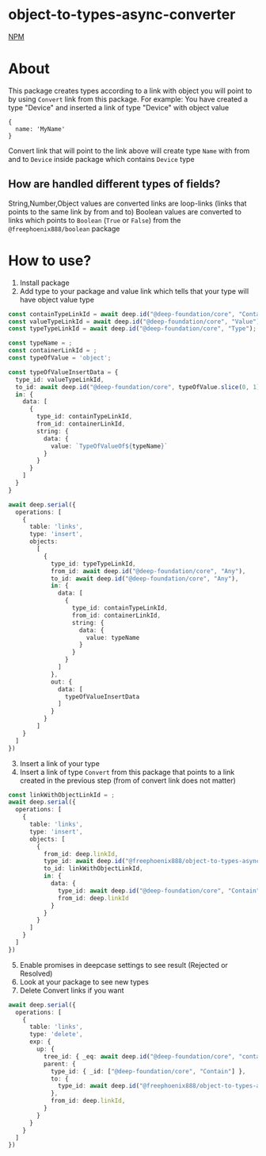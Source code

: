 # object-to-types-async-converter
[NPM](https://www.npmjs.com/package/@freephoenix888/object-to-types-async-converter)
# About
This package creates types according to a link with object you will point to by using `Convert` link from this package.
For example:
You have created a type "Device" and inserted a link of type "Device" with object value
```
{
  name: 'MyName'
}
```
Convert link that will point to the link above will create type `Name` with from and to `Device` inside package which contains `Device` type
## How are handled different types of fields?
String,Number,Object values are converted links are loop-links (links that points to the same link by from and to)
Boolean values are converted to links which points to `Boolean` (`True` or `False`) from the `@freephoenix888/boolean` package
# How to use?
1. Install package
2. Add type to your package and value link which tells that your type will have object value type
```ts
const containTypeLinkId = await deep.id("@deep-foundation/core", "Contain");
const valueTypeLinkId = await deep.id("@deep-foundation/core", "Value");
const typeTypeLinkId = await deep.id("@deep-foundation/core", "Type");

const typeName = ;
const containerLinkId = ;
const typeOfValue = 'object';

const typeOfValueInsertData = {
  type_id: valueTypeLinkId,
  to_id: await deep.id("@deep-foundation/core", typeOfValue.slice(0, 1).toUpperCase() + typeOfValue.slice(1)),
  in: {
    data: [
      {
        type_id: containTypeLinkId,
        from_id: containerLinkId,
        string: {
          data: {
            value: `TypeOfValueOf${typeName}`
          }
        }
      }
    ]
  }
}

await deep.serial({
  operations: [
    {
      table: 'links',
      type: 'insert',
      objects:
        [
          {
            type_id: typeTypeLinkId,
            from_id: await deep.id("@deep-foundation/core", "Any"),
            to_id: await deep.id("@deep-foundation/core", "Any"),
            in: {
              data: [
                {
                  type_id: containTypeLinkId,
                  from_id: containerLinkId,
                  string: {
                    data: {
                      value: typeName
                    }
                  }
                }
              ]
            },
            out: {
              data: [
                typeOfValueInsertData
              ]
            }
          }
        ]
    }
  ]
})
```
3. Insert a link of your type
4. Insert a link of type `Convert` from this package that points to a link created in the previous step (from of convert link does not matter)
```ts
const linkWithObjectLinkId = ;
await deep.serial({
  operations: [
    {
      table: 'links',
      type: 'insert',
      objects: [
        {
          from_id: deep.linkId,
          type_id: await deep.id("@freephoenix888/object-to-types-async-converter", "Convert"),
          to_id: linkWithObjectLinkId,
          in: {
            data: {
              type_id: await deep.id("@deep-foundation/core", "Contain"),
              from_id: deep.linkId
            }
          }
        }
      ]
    }
  ]
})
```
5. Enable promises in deepcase settings to see result (Rejected or Resolved)
6. Look at your package to see new types 
7. Delete Convert links if you want
```ts
await deep.serial({
  operations: [
    {
      table: 'links',
      type: 'delete',
      exp: {
        up: {
          tree_id: { _eq: await deep.id("@deep-foundation/core", "containTree") },
          parent: {
            type_id: { _id: ["@deep-foundation/core", "Contain"] },
            to: {
              type_id: await deep.id("@freephoenix888/object-to-types-async-converter", "Convert")
            },
            from_id: deep.linkId,
          }
        }
      }
    }
  ]
})
```
